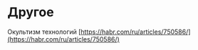 # Другое

Окультизм технологий [https://habr.com/ru/articles/750586/](https://habr.com/ru/articles/750586/)
